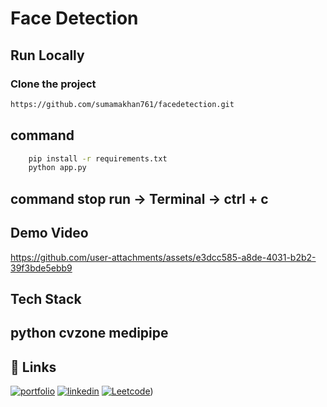 # Face Detection 

## Run Locally
### Clone the project


```bash
https://github.com/sumamakhan761/facedetection.git
```

## command 
```bash
    pip install -r requirements.txt
    python app.py   
```
## command stop run -> Terminal -> ctrl + c



## Demo Video



https://github.com/user-attachments/assets/e3dcc585-a8de-4031-b2b2-39f3bde5ebb9



## Tech Stack
## python  cvzone  medipipe

## 🔗 Links
[![portfolio](https://img.shields.io/badge/my_portfolio-000?style=for-the-badge&logo=ko-fi&logoColor=white)](https://portfoliosumama.vercel.app/)
[![linkedin](https://img.shields.io/badge/linkedin-0A66C2?style=for-the-badge&logo=linkedin&logoColor=white)](https://www.linkedin.com/in/sumama-khan)
[![Leetcode](https://img.shields.io/badge/Leetocode-1DA1F2?style=for-the-badge&logo=Leetcode&logoColor=yellow)](https://leetcode.com/u/sumamakhan))


